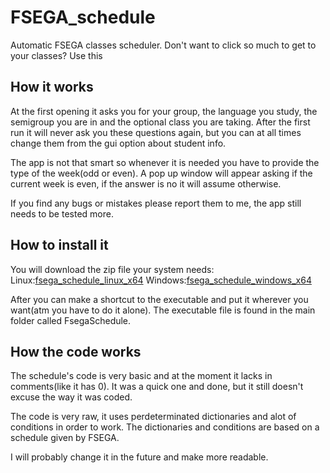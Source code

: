 # FSEGA_schedule
Automatic FSEGA classes scheduler. Don't want to click so much to get to your classes? Use this

## How it works
At the first opening it asks you for your group, the language you study, the semigroup you are in and the optional class you are taking. After the first run it will never ask you these questions again, but you can at all times change them from the gui option about student info.

The app is not that smart so whenever it is needed you have to provide the type of the week(odd or even). A pop up window will appear asking if the current week is even, if the answer is no it will assume otherwise. 

If you find any bugs or mistakes please report them to me, the app still needs to be tested more.

## How to install it
You will download the zip file your system needs:
Linux:[fsega_schedule_linux_x64](https://github.com/CrutoiAlexandru/FSEGA_schedule/releases/download/v1.0.0/fsega_schedule_linux_x64.zip)
Windows:[fsega_schedule_windows_x64](https://github.com/CrutoiAlexandru/FSEGA_schedule/releases/download/v1.0.0/fsega_schedule_windows_x64.7z)

After you can make a shortcut to the executable and put it wherever you want(atm you have to do it alone). The executable file is found in the main folder called FsegaSchedule.

## How the code works
The schedule's code is very basic and at the moment it lacks in comments(like it has 0).
It was a quick one and done, but it still doesn't excuse the way it was coded.

The code is very raw, it uses perdeterminated dictionaries and alot of conditions in order to work.
The dictionaries and conditions are based on a schedule given by FSEGA.

I will probably change it in the future and make more readable.
